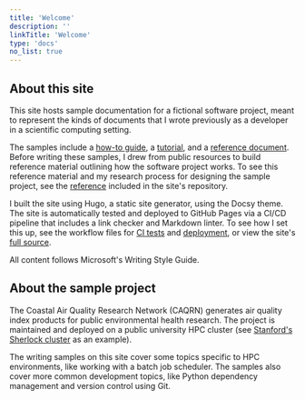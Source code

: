 ```yaml
---
title: 'Welcome'
description: ''
linkTitle: 'Welcome'
type: 'docs'
no_list: true
---
```


## About this site

This site hosts sample documentation for a fictional software project, meant to represent the kinds of documents that I wrote previously as a developer in a scientific computing setting.

The samples include a [how-to guide](/get-started/quickstart/), a [tutorial](/get-started/hpc-tutorial/), and a [reference document](/reference/environment-variables/).
Before writing these samples, I drew from public resources to build reference material outlining how the software project works.
To see this reference material and my research process for designing the sample project, see the [reference](https://github.com/nandstand/sample-site/tree/main/reference) included in the site's repository.

I built the site using Hugo, a static site generator, using the Docsy theme.
The site is automatically tested and deployed to GitHub Pages via a CI/CD pipeline that includes a link checker and Markdown linter.
To see how I set this up, see the workflow files for [CI tests](https://github.com/nandstand/sample-site/blob/main/.github/workflows/ci.yml) and [deployment](https://github.com/nandstand/sample-site/blob/main/.github/workflows/deploy.yml), or view the site's [full source](https://github.com/nandstand/sample-site).

All content follows Microsoft's Writing Style Guide.

## About the sample project

The Coastal Air Quality Research Network (CAQRN) generates air quality index products for public environmental health research.
The project is maintained and deployed on a public university HPC cluster (see [Stanford's Sherlock cluster](https://www.sherlock.stanford.edu/docs/) as an example).

The writing samples on this site cover some topics specific to HPC environments, like working with a batch job scheduler.
The samples also cover more common development topics, like Python dependency management and version control using Git.
